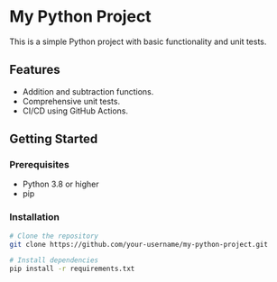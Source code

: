 # My Python Project

This is a simple Python project with basic functionality and unit tests.

## Features

- Addition and subtraction functions.
- Comprehensive unit tests.
- CI/CD using GitHub Actions.

## Getting Started

### Prerequisites
- Python 3.8 or higher
- pip

### Installation
```bash
# Clone the repository
git clone https://github.com/your-username/my-python-project.git

# Install dependencies
pip install -r requirements.txt
